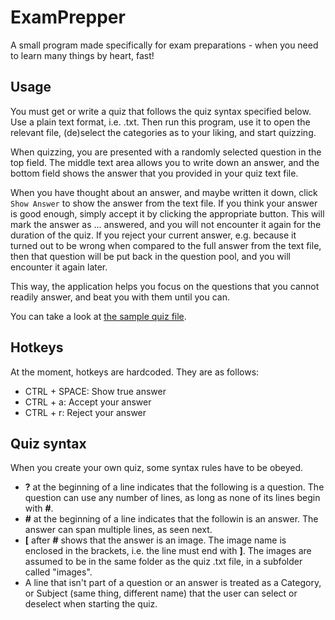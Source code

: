 ExamPrepper
===========

A small program made specifically for exam preparations - when you need to learn many things by heart, fast!


## Usage
You must get or write a quiz that follows the quiz syntax specified below. Use a plain text format, i.e. .txt. Then run this program, use it to open the relevant file, (de)select the categories as to your liking, and start quizzing.

When quizzing, you are presented with a randomly selected question in the top field. The middle text area allows you to write down an answer, and the bottom field shows the answer that you provided in your quiz text file.

When you have thought about an answer, and maybe written it down, click `Show Answer` to show the answer from the text file. If you think your answer is good enough, simply accept it by clicking the appropriate button. This will mark the answer as ... answered, and you will not encounter it again for the duration of the quiz. If you reject your current answer, e.g. because it turned out to be wrong when compared to the full answer from the text file, then that question will be put back in the question pool, and you will encounter it again later.

This way, the application helps you focus on the questions that you cannot readily answer, and beat you with them until you can.

You can take a look at [the sample quiz file](https://github.com/NTAWolf/ExamPrepper/blob/master/samplequiz.txt).

## Hotkeys
At the moment, hotkeys are hardcoded. They are as follows:

- CTRL + SPACE: Show true answer
- CTRL + a: Accept your answer
- CTRL + r: Reject your answer

## Quiz syntax
When you create your own quiz, some syntax rules have to be obeyed.

- **?** at the beginning of a line indicates that the following is a question. The question can use any number of lines, as long as none of its lines begin with **#**.
- **#** at the beginning of a line indicates that the followin is an answer. The answer can span multiple lines, as seen next.
- **[** after **#** shows that the answer is an image. The image name is enclosed in the brackets, i.e. the line must end with **]**. The images are assumed to be in the same folder as the quiz .txt file, in a subfolder called "images".
- A line that isn't part of a question or an answer is treated as a Category, or Subject (same thing, different name) that the user can select or deselect when starting the quiz.

